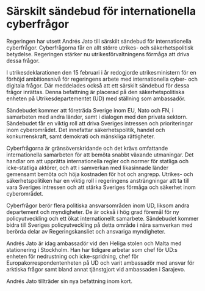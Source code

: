 # Särskilt sändebud för internationella cyberfrågor

Regeringen har utsett Andrés Jato till särskilt sändebud för internationella cyberfrågor. Cyberfrågorna får en allt större utrikes- och säkerhetspolitisk betydelse. Regeringen stärker nu utrikesförvaltningens förmåga att driva dessa frågor.

I utrikesdeklarationen den 15 februari i år redogjorde utrikesministern för en förhöjd ambitionsnivå för regeringens arbete med internationella cyber- och digitala frågor. Där meddelades också att ett särskilt sändebud för dessa frågor inrättas. Denna befattning är placerad på den säkerhetspolitiska enheten på Utrikesdepartementet (UD) med ställning som ambassadör.

Sändebudet kommer att företräda Sverige inom EU, Nato och FN, i samarbeten med andra länder, samt i dialogen med den privata sektorn. Sändebudet får en viktig roll att driva Sveriges intressen och prioriteringar inom cyberområdet. Det innefattar säkerhetspolitik, handel och konkurrenskraft, samt demokrati och mänskliga rättigheter.

Cyberfrågorna är gränsöverskridande och det krävs omfattande internationella samarbeten för att bemöta snabbt växande utmaningar. Det handlar om att upprätta internationella regler och normer för statliga och icke-statliga aktörer, och att i samverkan med likasinnade länder gemensamt bemöta och höja kostnaden för hot och angrepp. Utrikes- och säkerhetspolitiken har en viktig roll i regeringens ansträngningar att ta till vara Sveriges intressen och att stärka Sveriges förmåga och säkerhet inom cyberområdet.

Cyberfrågor berör flera politiska ansvarsområden inom UD, liksom andra departement och myndigheter. De är också i hög grad föremål för ny policyutveckling och ett ökat internationellt samarbete. Sändebudet kommer bidra till Sveriges policyutveckling på detta område i nära samverkan med berörda delar av Regeringskansliet och ansvariga myndigheter.

Andrés Jato är idag ambassadör vid den Heliga stolen och Malta med stationering i Stockholm. Han har tidigare arbetar som chef för UD:s enheten för nedrustning och icke-spridning, chef för Europakorrespondentenheten på UD och varit ambassadör med ansvar för arktiska frågor samt bland annat tjänstgjort vid ambassaden i Sarajevo.

Andrés Jato tillträder sin nya befattning inom kort.
